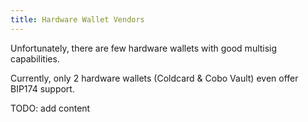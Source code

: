 ```yaml
---
title: Hardware Wallet Vendors
---
```


Unfortunately, there are few hardware wallets with good multisig capabilities.

Currently, only 2 hardware wallets (Coldcard & Cobo Vault) even offer BIP174 support.

TODO: add content
